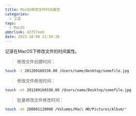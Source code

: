 ```yaml
---
title: MacOS修改文件时间属性
categories:
  - 工具
tags:
  - MacOS
abbrlink: 43757ee8
date: 2023-10-08 21:50:38
---
```


<meta name="referrer" content="no-referrer" />

记录在MacOS下修改文件的时间属性。

<!--more-->

> 修改文件创建时间：

```bash
touch -t 201209160330.00 /Users/name/Desktop/somefile.jpg
```

> 修改文件修改时间：

```bash
touch -mt 201209160330.00 /Users/name/Desktop/somefile.jpg
```

> 批量修改文件修改时间：

```bash
touch -mt 200801120000 /Volumes/Mac\ HD/Pictures/Album/*
```

